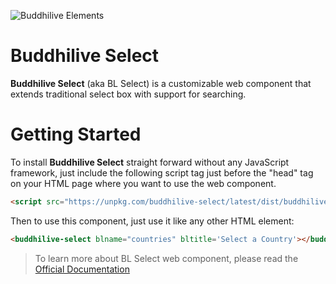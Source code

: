 ![Buddhilive Elements](https://www.buddhilive.com/wp-content/uploads/2019/06/cropped-buddhi_header-1.png)

# Buddhilive Select

**Buddhilive Select** (aka BL Select) is a customizable web component that extends traditional select box with support for searching.

# Getting Started

To install **Buddhilive Select** straight forward without any JavaScript framework, just include the following script tag just before the "head" tag on your HTML page where you want to use the web component.

```html
<script src="https://unpkg.com/buddhilive-select/latest/dist/buddhilive-select.js"></script>
```

Then to use this component, just use it like any other HTML element:

```html
<buddhilive-select blname="countries" bltitle='Select a Country'></buddhilive-select>
```

> To learn more about BL Select web component, please read the [Official Documentation](https://www.buddhilive.com/)